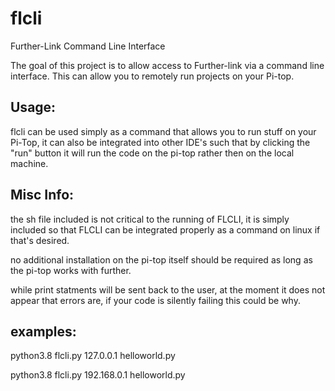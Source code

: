 # flcli
Further-Link Command Line Interface



The goal of this project is to allow access to Further-link via a command line interface. This can allow you to remotely run projects on your Pi-top.




## Usage:


flcli can be used simply as a command that allows you to run stuff on your Pi-Top, it can also be integrated into other IDE's such that by clicking the "run" button it will run the code on the pi-top rather then on the local machine.
## Misc Info:

the sh file included is not critical to the running of FLCLI, it is simply included so that FLCLI can be integrated properly as a command on linux if that's desired.  

no additional installation on the pi-top itself should be required as long as the pi-top works with further.

while print statments will be sent back to the user, at the moment it does not appear that errors are, if your code is silently failing this could be why.

## examples:


 python3.8 flcli.py 127.0.0.1 helloworld.py
 
 python3.8 flcli.py 192.168.0.1 helloworld.py



